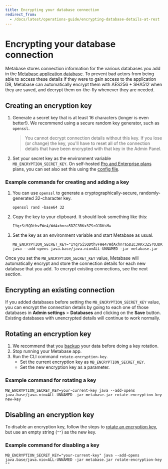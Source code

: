 ```yaml
---
title: Encrypting your database connection
redirect_from:
  - /docs/latest/operations-guide/encrypting-database-details-at-rest
---
```


# Encrypting your database connection

Metabase stores connection information for the various databases you add in the [Metabase application database](https://www.metabase.com/glossary/application_database). To prevent bad actors from being able to access these details if they were to gain access to the application DB, Metabase can automatically encrypt them with AES256 + SHA512 when they are saved, and decrypt them on-the-fly whenever they are needed.

## Creating an encryption key

1. Generate a secret key that is at least 16 characters (longer is even better!). We recommend using a secure random key generator, such as `openssl`.
   > You cannot decrypt connection details without this key. If you lose (or change) the key, you'll have to reset all of the connection details that have been encrypted with that key in the Admin Panel.
2. Set your secret key as the environment variable `MB_ENCRYPTION_SECRET_KEY`. On self-hosted [Pro and Enterprise plans](https://www.metabase.com/pricing/) plans, you can set also set this using the [config file](../../configuring-metabase/config-file.md).

### Example commands for creating and adding a key

1. You can use `openssl` to generate a cryptographically-secure, randomly-generated 32-character key.
   ```
   openssl rand -base64 32
   ```
2. Copy the key to your clipboard. It should look something like this:
   ```
   IYqrSi5QDthvFWe4/WdAxhnra5DZC3RKx3ZSrOJDKsM=
   ```
3. Set the key as an environment variable and start Metabase as usual.
   ```
   MB_ENCRYPTION_SECRET_KEY="IYqrSi5QDthvFWe4/WdAxhnra5DZC3RKx3ZSrOJDKsM=" java --add-opens java.base/java.nio=ALL-UNNAMED -jar metabase.jar
   ```

Once you set the `MB_ENCRYPTION_SECRET_KEY` value, Metabase will automatically encrypt and store the connection details for each new database that you add. To encrypt existing connections, see the next section.

## Encrypting an existing connection

If you added databases before setting the `MB_ENCRYPTION_SECRET_KEY` value, you can encrypt the connection details by going to each one of those databases in **Admin settings** > **Databases** and clicking on the **Save** button. Existing databases with unencrypted details will continue to work normally.

## Rotating an encryption key

1. We recommend that you [backup](../../installation-and-operation/backing-up-metabase-application-data.md) your data before doing a key rotation.
2. Stop running your Metabase app.
3. Run the CLI command `rotate-encryption-key`.
   - Set the current encryption key as `MB_ENCRYPTION_SECRET_KEY`.
   - Set the new encryption key as a parameter.

### Example command for rotating a key

```
MB_ENCRYPTION_SECRET_KEY=your-current-key java --add-opens java.base/java.nio=ALL-UNNAMED -jar metabase.jar rotate-encryption-key new-key
```

## Disabling an encryption key

To disable an encryption key, follow the steps to [rotate an encryption key](#rotating-an-encryption-key), but use an empty string (`""`) as the new key.

### Example command for disabling a key

```
MB_ENCRYPTION_SECRET_KEY="your-current-key" java --add-opens java.base/java.nio=ALL-UNNAMED -jar metabase.jar rotate-encryption-key ""
```
